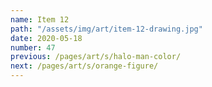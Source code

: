 ```yaml
---
name: Item 12
path: "/assets/img/art/item-12-drawing.jpg"
date: 2020-05-18
number: 47
previous: /pages/art/s/halo-man-color/
next: /pages/art/s/orange-figure/
---
```

